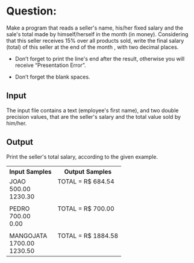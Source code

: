 # Question:

Make a program that reads a seller's name, his/her fixed salary and the sale's total made by himself/herself in the month (in money). Considering that this seller receives 15% over all products sold, write the final salary (total) of this seller at the end of the month , with two decimal places.

- Don’t forget to print the line's end after the result, otherwise you will receive “Presentation Error”.

- Don’t forget the blank spaces.

## Input
The input file contains a text (employee's first name), and two double precision values, that are the seller's salary and the total value sold by him/her.

## Output
Print the seller's total salary, according to the given example.

<table>
            <tr>
                <th>Input Samples</th>
                <th>Output Samples</th>
            </tr>
            <tr></tr>
            <tr>
                <td>JOAO<br />500.00<br />1230.30</td>
                <td>TOTAL = R$ 684.54<br /><br /><br /></td>
            </tr>
            <tr></tr>
            <tr>
                <td></td>
                <td></td>
            </tr>
            <tr></tr>
            <tr>
                <td>PEDRO<br />700.00<br />0.00</td>
                <td>TOTAL = R$ 700.00<br /><br /><br /></td>
            </tr>
            <tr></tr>
            <tr>
                <td></td>
                <td></td>
            </tr>
            <tr></tr>
            <tr>
                <td>MANGOJATA <br />1700.00<br />1230.50</td>
                <td>TOTAL = R$ 1884.58<br /><br /><br /></td>
            </tr>
        </table>